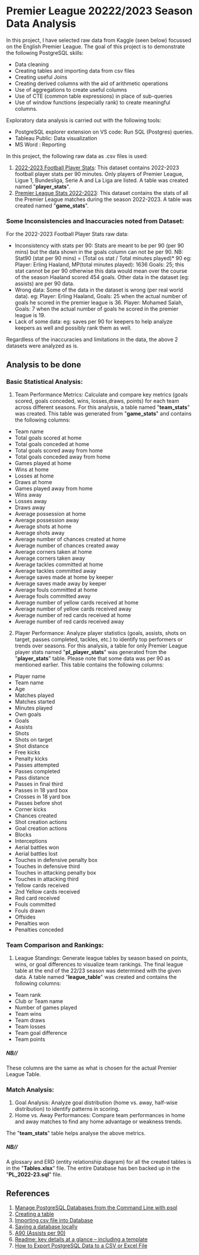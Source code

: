 # Premier League 20222/2023 Season Data Analysis
In this project, I have selected raw data from Kaggle (seen below) focussed on the English Premier League.
The goal of this project is to demonstrate the following PostgreSQL skills:
* Data cleaning
* Creating tables and importing data from csv files
* Creating useful Joins
* Creating derived columns with the aid of arithmetic operations
* Use of aggregations to create useful columns
* Use of CTE (common table expressions) in place of sub-queries
* Use of window functions (especially rank) to create meaningful columns.

Exploratory data analysis is carried out with the following tools:
* PostgreSQL explorer extension on VS code: Run SQL (Postgres) queries.
* Tableau Public: Data visualization
* MS Word : Reporting

In this project, the following raw data as .csv files is used:
1. [2022-2023 Football Player Stats](https://www.kaggle.com/datasets/vivovinco/20222023-football-player-stats): This dataset contains 2022-2023 football player stats per 90 minutes. Only players of Premier League, Ligue 1, Bundesliga, Serie A and La Liga are listed. A table was created named "**player_stats**".
2. [Premier League Stats 2022-2023](https://www.kaggle.com/datasets/thamersekhri/premier-league-stats-2022-2023): This dataset contains the stats of all the Premier League matches during the season 2022-2023. A table was created named "**game_stats**".

### Some Inconsistencies and Inaccuracies noted from Dataset:

For the 2022-2023 Football Player Stats raw data:
* Inconsistency with stats per 90: 
Stats are meant to be per 90 (per 90 mins) but the data shown in the goals column can not be per 90. NB: Stat90 (stat per 90 mins) = (Total os stat / Total minutes played)* 90
eg: Player: Erling Haaland, MP(total minutes played): 1636 Goals: 25; this stat cannot be per 90 otherwise this data would mean over the course of the season Haaland scored 454 goals.
Other data in the dataset (eg: assists) are per 90 data.
* Wrong data:
Some of the data in the dataset is wrong (per real world data).
eg: Player: Erling Haaland, Goals: 25 when the actual number of goals he scored in the premier league is 36.
Player: Mohamed Salah, Goals: 7 when the actual number of goals he scored in the premier league is 19.
* Lack of some data:
eg: saves per 90 for keepers to help analyze keepers as well and possibly rank them as well.

Regardless of the inaccuracies and limitations in the data, the above 2 datasets were analyzed as is.

## Analysis to be done

### Basic Statistical Analysis:
1. Team Performance Metrics: Calculate and compare key metrics (goals scored, goals conceded, wins, losses,draws, points) for each team across different seasons.
For this analysis, a table named "**team_stats**" was created. This table was generated from "**game_stats**" and contains the following columns:
* Team name
* Total goals scored at home
* Total goals conceded at home
* Total goals scored away from home
* Total goals conceded away from home
* Games played at home
* Wins at home
* Losses at home
* Draws at home
* Games played away from home
* Wins away
* Losses away
* Draws away
* Average possession at home
* Average possession away
* Average shots at home
* Average shots away
* Average number of chances created at home
* Average number of chances created away
* Average corners taken at home
* Average corners taken away
* Average tackles committed at home
* Average tackles committed away
* Average saves made at home by keeper
* Average saves made away by keeper
* Average fouls committed at home
* Average fouls committed away
* Average number of yellow cards received at home
* Average number of yellow cards received away
* Average number of red cards received at home
* Average number of red cards received away

2. Player Performance: Analyze player statistics (goals, assists, shots on target, passes completed, tackles, etc.) to identify top performers or trends over seasons.
For this analysis, a table for only Premier League player stats named "**pl_player_stats**" was generated from the "**player_stats**" table. Please note that some data was per 90 as mentioned earlier. This table contains the following columns:
* Player name
* Team name
* Age
* Matches played
* Matches started
* Minutes played
* Own goals
* Goals
* Assists
* Shots
* Shots on target
* Shot distance
* Free kicks
* Penalty kicks
* Passes attempted
* Passes completed
* Pass distance
* Passes in final third
* Passes in 18 yard box
* Crosses in 18 yard box
* Passes before shot
* Corner kicks
* Chances created
* Shot creation actions
* Goal creation actions
* Blocks
* Interceptions
* Aerial battles won
* Aerial battles lost
* Touches in defensive penalty box
* Touches in defensive third
* Touches in attacking penalty box
* Touches in attacking third
* Yellow cards received
* 2nd Yellow cards received
* Red card received
* Fouls committed
* Fouls drawn
* Offsides
* Penalties won
* Penalties conceded

### Team Comparison and Rankings:
1. League Standings: Generate league tables by season based on points, wins, or goal differences to visualize team rankings.
The final league table at the end of the 22/23 season was determined with the given data. A table named "**league_table**" was created and contains the following columns:
* Team rank
* Club or Team name
* Number of games played
* Team wins
* Team draws
* Team losses
* Team goal difference
* Team points

##### NB// 
These columns are the same as what is chosen for the actual Premier League Table.

### Match Analysis:
1. Goal Analysis: Analyze goal distribution (home vs. away, half-wise distribution) to identify patterns in scoring.
2. Home vs. Away Performances: Compare team performances in home and away matches to find any home advantage or weakness trends.

The "**team_stats**" table helps analyse the above metrics.

##### NB//
A glossary and ERD (entity relationship diagram) for all the created tables is in the "**Tables.xlsx**" file.
The entire Database has ben backed up in the "**PL_2022-23.sql**" file.

## References
1. [Manage PostgreSQL Databases from the Command Line with psql](https://www.freecodecamp.org/news/manage-postgresql-with-psql/)
2. [Creating a table](https://www.youtube.com/watch?v=oReH2vO8Izc)
3. [Importing csv file into Database](https://www.youtube.com/watch?v=RzRTZqLmEsI)
4. [Saving a database locally](https://www.postgresql.org/docs/current/backup-dump.html)
5. [A90 (Assists per 90)](https://alvin-almazov.com/soccer-eng/a90-assists-per-90/) 
6. [Readme: key details at a glance – including a template](https://www.ionos.com/digitalguide/websites/web-development/readme-file/#:~:text=The%20table%20of%20contents%20can,and%20the%20list%20is%20created.)
7. [How to Export PostgreSQL Data to a CSV or Excel File](https://www.atlassian.com/data/sql/how-to-export-data-to-csv-or-excel)
